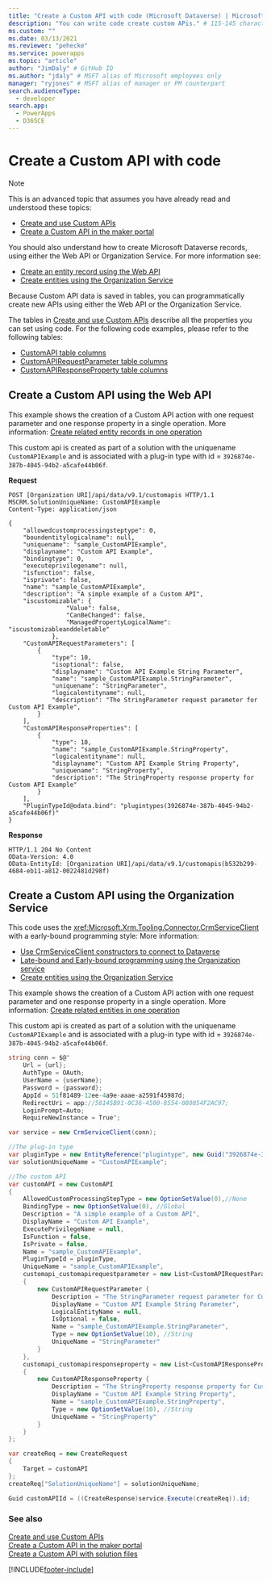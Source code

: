 ```yaml
---
title: "Create a Custom API with code (Microsoft Dataverse) | Microsoft Docs" # Intent and product brand in a unique string of 43-59 chars including spaces
description: "You can write code create custom APis." # 115-145 characters including spaces. This abstract displays in the search result.
ms.custom: ""
ms.date: 03/13/2021
ms.reviewer: "pehecke"
ms.service: powerapps
ms.topic: "article"
author: "JimDaly" # GitHub ID
ms.author: "jdaly" # MSFT alias of Microsoft employees only
manager: "ryjones" # MSFT alias of manager or PM counterpart
search.audienceType: 
  - developer
search.app: 
  - PowerApps
  - D365CE
---
```

# Create a Custom API with code

> [!NOTE]
> This is an advanced topic that assumes you have already read and understood these topics:
> - [Create and use Custom APIs](custom-api.md)
> - [Create a Custom API in the maker portal](create-custom-api-maker-portal.md)
>
> You should also understand how to create Microsoft Dataverse records, using either the Web API or Organization Service. For more information see:
> - [Create an entity record using the Web API](webapi/create-entity-web-api.md)
> - [Create entities using the Organization Service](org-service/entity-operations-create.md)

Because Custom API data is saved in tables, you can programmatically create new APIs using either the Web API or the Organization Service.

The tables in [Create and use Custom APIs](custom-api.md) describe all the properties you can set using code. For the following code examples, please refer to the following tables:

- [CustomAPI table columns](custom-api.md#customapi-table-columns)
- [CustomAPIRequestParameter table columns](custom-api.md#customapirequestparameter-table-columns)
- [CustomAPIResponseProperty table columns](custom-api.md#customapiresponseproperty-table-columns)


## Create a Custom API using the Web API

This example shows the creation of a Custom API action with one request parameter and one response property in a single operation. More information: [Create related entity records in one operation](webapi/create-entity-web-api.md#create-related-entity-records-in-one-operation)

This custom api is created as part of a solution with the uniquename `CustomAPIExample` and is associated with a plug-in type with id = `3926874e-387b-4045-94b2-a5cafe44b06f`.

**Request**

```http
POST [Organization URI]/api/data/v9.1/customapis HTTP/1.1
MSCRM.SolutionUniqueName: CustomAPIExample
Content-Type: application/json

{
    "allowedcustomprocessingsteptype": 0,
    "boundentitylogicalname": null,
    "uniquename": "sample_CustomAPIExample",
    "displayname": "Custom API Example",
    "bindingtype": 0,
    "executeprivilegename": null,
    "isfunction": false,
    "isprivate": false,
    "name": "sample_CustomAPIExample",
    "description": "A simple example of a Custom API",
    "iscustomizable": {
                "Value": false,
                "CanBeChanged": false,
                "ManagedPropertyLogicalName": "iscustomizableanddeletable"
            },
    "CustomAPIRequestParameters": [
        {
            "type": 10,
            "isoptional": false,
            "displayname": "Custom API Example String Parameter",
            "name": "sample_CustomAPIExample.StringParameter",
            "uniquename": "StringParameter",
            "logicalentityname": null,
            "description": "The StringParameter request parameter for Custom API Example",
        }
    ],
    "CustomAPIResponseProperties": [
        {
            "type": 10,
            "name": "sample_CustomAPIExample.StringProperty",
            "logicalentityname": null,
            "displayname": "Custom API Example String Property",
            "uniquename": "StringProperty",
            "description": "The StringProperty response property for Custom API Example"
        }
    ],
    "PluginTypeId@odata.bind": "plugintypes(3926874e-387b-4045-94b2-a5cafe44b06f)"
}
```

**Response**

```http
HTTP/1.1 204 No Content
OData-Version: 4.0
OData-EntityId: [Organization URI]/api/data/v9.1/customapis(b532b299-4684-eb11-a812-0022481d298f)
```

## Create a Custom API using the Organization Service

This code uses the <xref:Microsoft.Xrm.Tooling.Connector.CrmServiceClient> with a early-bound programming style: More information: 

- [Use CrmServiceClient constructors to connect to Dataverse](xrm-tooling/use-crmserviceclient-constructors-connect.md)
- [Late-bound and Early-bound programming using the Organization service](org-service/early-bound-programming.md)
- [Create entities using the Organization Service](org-service/entity-operations-create.md)

This example shows the creation of a Custom API action with one request parameter and one response property in a single operation. More information: [Create related entities in one operation](org-service/entity-operations-create.md#create-related-entities-in-one-operation)

This custom api is created as part of a solution with the uniquename `CustomAPIExample` and is associated with a plug-in type with id = `3926874e-387b-4045-94b2-a5cafe44b06f`.

```csharp
string conn = $@"
    Url = {url};
    AuthType = OAuth;
    UserName = {userName};
    Password = {password};
    AppId = 51f81489-12ee-4a9e-aaae-a2591f45987d;
    RedirectUri = app://58145B91-0C36-4500-8554-080854F2AC97;
    LoginPrompt=Auto;
    RequireNewInstance = True";

var service = new CrmServiceClient(conn);

//The plug-in type
var pluginType = new EntityReference("plugintype", new Guid("3926874e-387b-4045-94b2-a5cafe44b06f"));
var solutionUniqueName = "CustomAPIExample";

//The custom API
var customAPI = new CustomAPI
{
    AllowedCustomProcessingStepType = new OptionSetValue(0),//None
    BindingType = new OptionSetValue(0), //Global
    Description = "A simple example of a Custom API",
    DisplayName = "Custom API Example",
    ExecutePrivilegeName = null,
    IsFunction = false,
    IsPrivate = false,
    Name = "sample_CustomAPIExample",
    PluginTypeId = pluginType,
    UniqueName = "sample_CustomAPIExample",
    customapi_customapirequestparameter = new List<CustomAPIRequestParameter>()
    {
        new CustomAPIRequestParameter {
            Description = "The StringParameter request parameter for Custom API Example",
            DisplayName = "Custom API Example String Parameter",
            LogicalEntityName = null,
            IsOptional = false,
            Name = "sample_CustomAPIExample.StringParameter",
            Type = new OptionSetValue(10), //String
            UniqueName = "StringParameter"
        }
    },
    customapi_customapiresponseproperty = new List<CustomAPIResponseProperty>()
    {
        new CustomAPIResponseProperty {
            Description = "The StringProperty response property for Custom API Example",
            DisplayName = "Custom API Example String Property",
            Name = "sample_CustomAPIExample.StringProperty",
            Type = new OptionSetValue(10), //String
            UniqueName = "StringProperty"
        }
    }
};

var createReq = new CreateRequest
{
    Target = customAPI
};
createReq["SolutionUniqueName"] = solutionUniqueName;

Guid customAPIId = ((CreateResponse)service.Execute(createReq)).id;
```

### See also

[Create and use Custom APIs](custom-api.md)<br/>
[Create a Custom API in the maker portal](create-custom-api-maker-portal.md)<br/>
[Create a Custom API with solution files](create-custom-api-solution.md)<br/>


[!INCLUDE[footer-include](../../includes/footer-banner.md)]